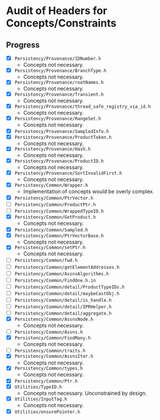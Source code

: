 # Audit of Headers for Concepts/Constraints

## Progress

* [x] `Persistency/Provenance/IDNumber.h`
  * Concepts not necessary.
* [x] `Persistency/Provenance/BranchType.h`
  * Concepts not necessary.
* [x] `Persistency/Provenance/rootNames.h`
  * Concepts not necessary.
* [x] `Persistency/Provenance/Transient.h`
  * Concepts not necessary.
* [x] `Persistency/Provenance/thread_safe_registry_via_id.h`
  * Concepts not necessary. 
* [x] `Persistency/Provenance/RangeSet.h`
  * Concepts not necessary.
* [x] `Persistency/Provenance/SampledInfo.h`
* [x] `Persistency/Provenance/ProductToken.h`
  * Concepts not necessary.
* [x] `Persistency/Provenance/Hash.h`
  * Concepts not necessary.
* [x] `Persistency/Provenance/ProductID.h`
  * Concepts not necessary.
* [x] `Persistency/Provenance/SortInvalidFirst.h`
  * Concepts not necessary.
* [x] `Persistency/Common/Wrapper.h`
  * Implementation of concepts would be overly complex.
* [x] `Persistency/Common/PtrVector.h`
* [ ] `Persistency/Common/ProductPtr.h`
* [ ] `Persistency/Common/WrappedTypeID.h`
* [x] `Persistency/Common/GetProduct.h`
  * Concepts not necessary.
* [x] `Persistency/Common/Sampled.h`
* [x] `Persistency/Common/PtrVectorBase.h`
  * Concepts not necessary.
* [x] `Persistency/Common/setPtr.h`
  * Concepts not necessary.
* [ ] `Persistency/Common/fwd.h`
* [ ] `Persistency/Common/getElementAddresses.h`
* [ ] `Persistency/Common/AssnsAlgorithms.h`
* [ ] `Persistency/Common/FindOne.h.in`
* [ ] `Persistency/Common/detail/ProductTypeIDs.h`
* [ ] `Persistency/Common/detail/maybeCastObj.h`
* [ ] `Persistency/Common/detail/is_handle.h`
* [ ] `Persistency/Common/detail/IPRHelper.h`
* [ ] `Persistency/Common/detail/aggregate.h`
* [x] `Persistency/Common/AssnsNode.h`
  * Concepts not necessary.
* [ ] `Persistency/Common/Assns.h`
* [x] `Persistency/Common/FindMany.h`
  * Concepts not necessary.
* [ ] `Persistency/Common/traits.h`
* [x] `Persistency/Common/AssnsIter.h`
  * Concepts not necessary.
* [x] `Persistency/Common/types.h`
  * Concepts not necessary.
* [x] `Persistency/Common/Ptr.h`
* [x] `Utilities/TypeID.h`
  * Concepts not necessary. Unconstrained by design.
* [x] `Utilities/InputTag.h`
  * Concepts not necessary.
* [x] `Utilities/ensurePointer.h`
